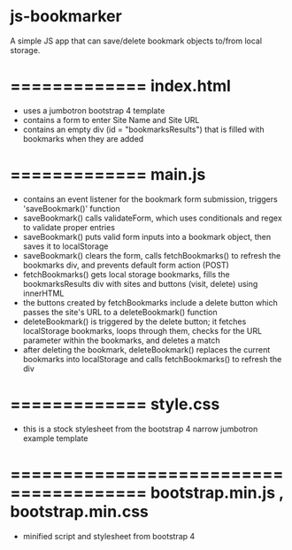 # js-bookmarker
A simple JS app that can save/delete bookmark objects to/from local storage.

=============
index.html
=============
- uses a jumbotron bootstrap 4 template
- contains a form to enter Site Name and Site URL
- contains an empty div (id = "bookmarksResults") that is filled with bookmarks when they are added


=============
main.js
=============
- contains an event listener for the bookmark form submission, triggers 'saveBookmark()' function
- saveBookmark() calls validateForm, which uses conditionals and regex to validate proper entries
- saveBookmark() puts valid form inputs into a bookmark object, then saves it to localStorage
- saveBookmark() clears the form, calls fetchBookmarks() to refresh the bookmarks div, and prevents default form action (POST)
- fetchBookmarks() gets local storage bookmarks, fills the bookmarksResults div with sites and buttons (visit, delete) using innerHTML
- the buttons created by fetchBookmarks include a delete button which passes the site's URL to a deleteBookmark() function
- deleteBookmark() is triggered by the delete button; it fetches localStorage bookmarks, loops through them, checks for the URL parameter within the bookmarks, and deletes a match
- after deleting the bookmark, deleteBookmark() replaces the current bookmarks into localStorage and calls fetchBookmarks() to refresh the div


=============
style.css
=============
- this is a stock stylesheet from the bootstrap 4 narrow jumbotron example template


=======================================
bootstrap.min.js , bootstrap.min.css
=======================================
- minified script and stylesheet from bootstrap 4
